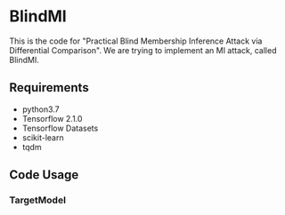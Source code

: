 # BlindMI

This is the code for "Practical Blind Membership Inference Attack via Differential Comparison". We are trying to implement an MI attack, called BlindMI.

## Requirements
+ python3.7
+ Tensorflow 2.1.0
+ Tensorflow Datasets
+ scikit-learn
+ tqdm

## Code Usage

### TargetModel
